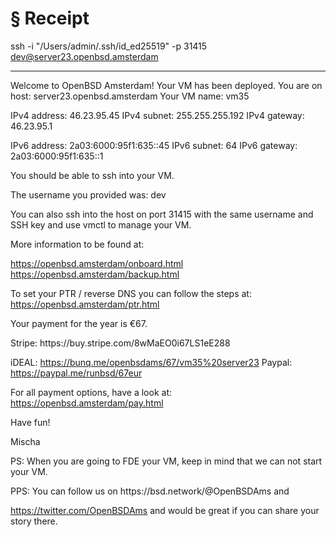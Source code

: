 # § Receipt


ssh -i "/Users/admin/.ssh/id_ed25519" -p 31415 dev@server23.openbsd.amsterdam

---

Welcome to OpenBSD Amsterdam! Your VM has been deployed. You are on host: server23.openbsd.amsterdam
Your VM name: vm35

IPv4 address: 46.23.95.45
IPv4 subnet: 255.255.255.192
IPv4 gateway: 46.23.95.1

IPv6 address: 2a03:6000:95f1:635::45
IPv6 subnet: 64
IPv6 gateway: 2a03:6000:95f1:635::1

You should be able to ssh into your VM.
<!-- TODO: Break into shorter sentences (36 words > 15) --> The username you provided was: dev

You can also ssh into the host on port 31415 with the same username
and SSH key and use vmctl to manage your VM.
<!-- TODO: Break into shorter sentences (30 words > 15) --> More information to be found at:
https://openbsd.amsterdam/onboard.html
https://openbsd.amsterdam/backup.html

To set your PTR / reverse DNS you can follow the steps at:
https://openbsd.amsterdam/ptr.html

Your payment for the year is €67.
<!-- TODO: Break into shorter sentences (29 words > 15) --> Stripe: https://buy.stripe.com/8wMaEO0i67LS1eE288
iDEAL: https://bunq.me/openbsdams/67/vm35%20server23
Paypal: https://paypal.me/runbsd/67eur

For all payment options, have a look at:
https://openbsd.amsterdam/pay.html

Have fun!
<!-- TODO: Break into shorter sentences (17 words > 15) --> Mischa

PS: When you are going to FDE your VM, keep in mind that we can not
start your VM.
<!-- TODO: Break into shorter sentences (20 words > 15) --> PPS: You can follow us on https://bsd.network/@OpenBSDAms and
https://twitter.com/OpenBSDAms and would be great if you can share
your story there.
<!-- TODO: Break into shorter sentences (20 words > 15) -->